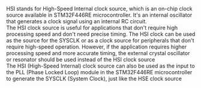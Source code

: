 HSI stands for High-Speed Internal clock source, which is an on-chip clock source available in STM32F446RE microcontroller. It's an internal oscillator that generates a clock signal using an internal RC circuit.  
The HSI clock source is useful for applications that don't require high processing speed and don't need precise timing.  The HSI clock can be used as the source for the SYSCLK or as a clock source for peripherals that don't require high-speed operation. However, if the application requires higher processing speed and more accurate timing, the external crystal oscillator or resonator should be used instead of the HSI clock source  
The HSI (High-Speed Internal) clock source can also be used as the input to the PLL (Phase Locked Loop) module in the STM32F446RE microcontroller to generate the SYSCLK (System Clock), just like the HSE clock source
